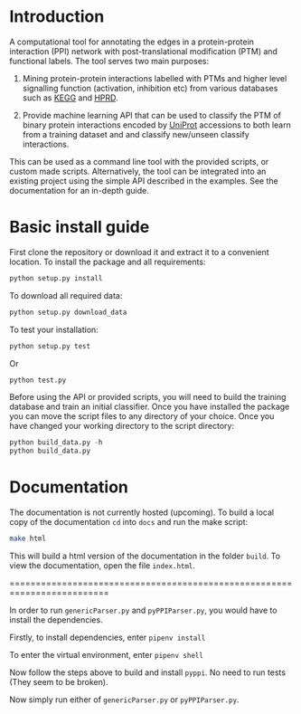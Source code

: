 # Introduction
A computational tool for annotating the edges in a protein-protein interaction 
(PPI) network with post-translational modification (PTM) and functional labels.
The tool serves two main purposes: 

 1. Mining protein-protein interactions labelled with PTMs and higher level 
 signalling function (activation, inhibition etc) from various databases
 such as [KEGG](http://www.genome.jp/kegg/) and [HPRD](http://www.hprd.org/).

 2. Provide machine learning API that can be used to 
  classify the PTM of binary protein interactions encoded by [UniProt](http://www.uniprot.org/)
  accessions to both learn from a training dataset and  and classify new/unseen 
  classify interactions.

This can be used as a command line tool with the provided scripts, or custom
made scripts. Alternatively, the tool can be integrated into an existing
project using the simple API described in the examples. See the documentation
for an in-depth guide.

# Basic install guide
First clone the repository or download it and extract it to a convenient location. To install the package and all requirements:

```python
python setup.py install
```

To download all required data:

```python
python setup.py download_data
```

To test your installation:

```python
python setup.py test 
```
Or
```python
python test.py
```

Before using the API or provided scripts, you will need to build the training
database and train an initial classifier. Once you have installed the package
you can move the script files to any directory of your choice. Once you have
changed your working directory to the script directory:

```python
python build_data.py -h
python build_data.py
```

# Documentation
The documentation is not currently hosted (upcoming). To build a local copy of the documentation `cd` into `docs` and run the make script:

```bash
make html
```

This will build a html version of the documentation in the folder `build`. To view the documentation, open the file `index.html`.


=========================================================================

In order to run `genericParser.py` and `pyPPIParser.py`, you would have to install the dependencies.

Firstly, to install dependencies, enter `pipenv install`

To enter the virtual environment, enter `pipenv shell`

Now follow the steps above to build and install `pyppi`. No need to run tests (They seem to be broken).

Now simply run either of `genericParser.py` or `pyPPIParser.py`.
